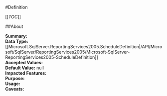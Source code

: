 #Definition

[[_TOC_]]

##About

**Summary:** <remarks />  
**Data Type:** [[Microsoft.SqlServer.ReportingServices2005.ScheduleDefinition|/API/Microsoft/SqlServer/ReportingServices2005/Microsoft-SqlServer-ReportingServices2005-ScheduleDefinition]]  
**Accepted Values:**   
**Default Value:** null  
**Impacted Features:**   
**Purpose:**   
**Usage:**   
**Caveats:**   

